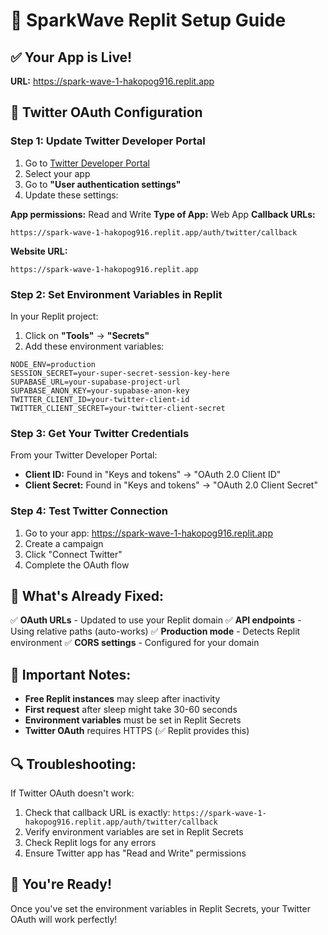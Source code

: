 # 🚀 SparkWave Replit Setup Guide

## ✅ **Your App is Live!**
**URL:** https://spark-wave-1-hakopog916.replit.app

## 🔧 **Twitter OAuth Configuration**

### **Step 1: Update Twitter Developer Portal**

1. Go to [Twitter Developer Portal](https://developer.twitter.com/en/portal/dashboard)
2. Select your app
3. Go to **"User authentication settings"**
4. Update these settings:

**App permissions:** Read and Write
**Type of App:** Web App
**Callback URLs:** 
```
https://spark-wave-1-hakopog916.replit.app/auth/twitter/callback
```

**Website URL:**
```
https://spark-wave-1-hakopog916.replit.app
```

### **Step 2: Set Environment Variables in Replit**

In your Replit project:

1. Click on **"Tools"** → **"Secrets"**
2. Add these environment variables:

```
NODE_ENV=production
SESSION_SECRET=your-super-secret-session-key-here
SUPABASE_URL=your-supabase-project-url
SUPABASE_ANON_KEY=your-supabase-anon-key
TWITTER_CLIENT_ID=your-twitter-client-id
TWITTER_CLIENT_SECRET=your-twitter-client-secret
```

### **Step 3: Get Your Twitter Credentials**

From your Twitter Developer Portal:
- **Client ID:** Found in "Keys and tokens" → "OAuth 2.0 Client ID"
- **Client Secret:** Found in "Keys and tokens" → "OAuth 2.0 Client Secret"

### **Step 4: Test Twitter Connection**

1. Go to your app: https://spark-wave-1-hakopog916.replit.app
2. Create a campaign
3. Click "Connect Twitter"
4. Complete the OAuth flow

## 🎯 **What's Already Fixed:**

✅ **OAuth URLs** - Updated to use your Replit domain
✅ **API endpoints** - Using relative paths (auto-works)
✅ **Production mode** - Detects Replit environment
✅ **CORS settings** - Configured for your domain

## 🚨 **Important Notes:**

- **Free Replit instances** may sleep after inactivity
- **First request** after sleep might take 30-60 seconds
- **Environment variables** must be set in Replit Secrets
- **Twitter OAuth** requires HTTPS (✅ Replit provides this)

## 🔍 **Troubleshooting:**

If Twitter OAuth doesn't work:
1. Check that callback URL is exactly: `https://spark-wave-1-hakopog916.replit.app/auth/twitter/callback`
2. Verify environment variables are set in Replit Secrets
3. Check Replit logs for any errors
4. Ensure Twitter app has "Read and Write" permissions

## 🎉 **You're Ready!**

Once you've set the environment variables in Replit Secrets, your Twitter OAuth will work perfectly! 